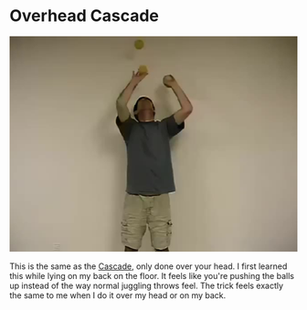 # Overhead Cascade

![OverheadCascade](/site/videos/poster/overheadcascade.jpg)

This is the same as the [Cascade](/site/en/cascade/README.md), only done over your head. I first learned this while lying on my back on the floor. It feels like you're pushing the balls up instead of the way normal juggling throws feel. The trick feels exactly the same to me when I do it over my head or on my back.

